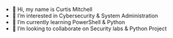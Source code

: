 - 👋 Hi, my name is Curtis Mitchell
- 👀 I’m interested in Cybersecurity & System Administration 
- 🌱 I’m currently learning PowerShell & Python 
- 💞️ I’m looking to collaborate on Security labs & Python Project

<!---
CTmitchPG/CTmitchPG is a ✨ special ✨ repository because its `README.md` (this file) appears on your GitHub profile.
You can click the Preview link to take a look at your changes.
--->
